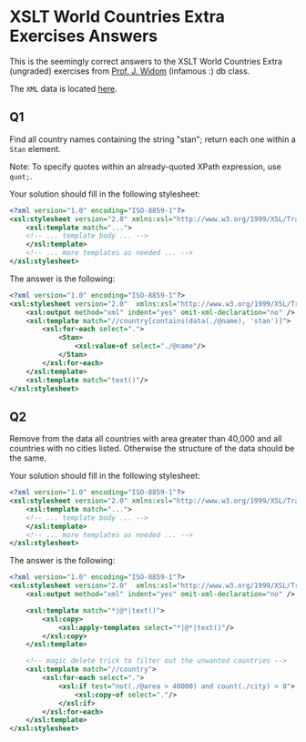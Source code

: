 # XSLT World Countries Extra Exercises Answers

This is the seemingly correct answers to the XSLT World Countries Extra (ungraded)
exercises from [Prof. J. Widom][2] (infamous :) db class.

The `XML` data is located [here][1].

## Q1

Find all country names containing the string "stan"; return each one within a `Stan` 
element. 

Note: To specify quotes within an already-quoted XPath expression, use `quot;`. 
 
Your solution should fill in the following stylesheet: 

```xml
<?xml version="1.0" encoding="ISO-8859-1"?>
<xsl:stylesheet version="2.0" xmlns:xsl="http://www.w3.org/1999/XSL/Transform">
    <xsl:template match="...">
    <!-- ... template body ... -->
    </xsl:template>
    <!-- ... more templates as needed ... -->
</xsl:stylesheet>
```

The answer is the following:

```xml
<?xml version="1.0" encoding="ISO-8859-1"?>
<xsl:stylesheet version="2.0"  xmlns:xsl="http://www.w3.org/1999/XSL/Transform">
    <xsl:output method="xml" indent="yes" omit-xml-declaration="no" />
    <xsl:template match="//country[contains(data(./@name), 'stan')]">
        <xsl:for-each select=".">
            <Stan>
                <xsl:value-of select="./@name"/>
            </Stan>
        </xsl:for-each>
    </xsl:template>
    <xsl:template match="text()"/>
</xsl:stylesheet>
```

## Q2

Remove from the data all countries with area greater than 40,000 and all countries with no 
cities listed. Otherwise the structure of the data should be the same. 

Your solution should fill in the following stylesheet: 

```xml
<?xml version="1.0" encoding="ISO-8859-1"?>
<xsl:stylesheet version="2.0" xmlns:xsl="http://www.w3.org/1999/XSL/Transform">
    <xsl:template match="...">
    <!-- ... template body ... -->
    </xsl:template>
    <!-- ... more templates as needed ... -->
</xsl:stylesheet>
```

The answer is the following:

```xml
<?xml version="1.0" encoding="ISO-8859-1"?>
<xsl:stylesheet version="2.0"  xmlns:xsl="http://www.w3.org/1999/XSL/Transform">
    <xsl:output method="xml" indent="yes" omit-xml-declaration="no" />

    <xsl:template match="*|@*|text()">
        <xsl:copy>
            <xsl:apply-templates select="*|@*|text()"/>
        </xsl:copy>
    </xsl:template>

    <!-- magic delete trick to filter out the unwanted countries -->
    <xsl:template match="//country">
        <xsl:for-each select=".">
            <xsl:if test="not(./@area > 40000) and count(./city) > 0">
                <xsl:copy-of select="."/>
            </xsl:if>
        </xsl:for-each>
    </xsl:template>
</xsl:stylesheet>
```


[1]: xml-data/countries.xml
[2]: http://cs.stanford.edu/people/widom/